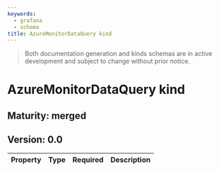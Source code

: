 ```yaml
---
keywords:
  - grafana
  - schema
title: AzureMonitorDataQuery kind
---
```

> Both documentation generation and kinds schemas are in active development and subject to change without prior notice.

# AzureMonitorDataQuery kind

## Maturity: merged
## Version: 0.0

| Property | Type | Required | Description |
|----------|------|----------|-------------|


